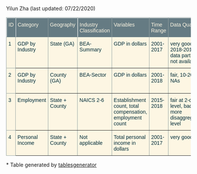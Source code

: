 Yilun Zha (last updated: 07/22/2020) 

<style type="text/css">.tg-sort-header::-moz-selection{background:0 0}.tg-sort-header::selection{background:0 0}.tg-sort-header{cursor:pointer}.tg-sort-header:after{content:'';float:right;margin-top:7px;border-width:0 5px 5px;border-style:solid;border-color:#404040 transparent;visibility:hidden}.tg-sort-header:hover:after{visibility:visible}.tg-sort-asc:after,.tg-sort-asc:hover:after,.tg-sort-desc:after{visibility:visible;opacity:.4}.tg-sort-desc:after{border-bottom:none;border-width:5px 5px 0}@media screen and (max-width: 767px) {.tg {width: auto !important;}.tg col {width: auto !important;}.tg-wrap {overflow-x: auto;-webkit-overflow-scrolling: touch;}}</style><div class="tg-wrap"><table id="tg-0ez6B" style="border-collapse:collapse;border-color:#93a1a1;border-spacing:0" class="tg"><thead><tr><th style="background-color:#657b83;border-color:#93a1a1;border-style:solid;border-width:1px;color:#fdf6e3;font-family:Arial, sans-serif;font-size:14px;font-weight:normal;overflow:hidden;padding:10px 5px;position:-webkit-sticky;position:sticky;text-align:left;top:-1px;vertical-align:top;will-change:transform;word-break:normal">ID</th><th style="background-color:#657b83;border-color:inherit;border-style:solid;border-width:1px;color:#fdf6e3;font-family:Arial, sans-serif;font-size:14px;font-weight:normal;overflow:hidden;padding:10px 5px;position:-webkit-sticky;position:sticky;text-align:left;top:-1px;vertical-align:top;will-change:transform;word-break:normal">Category</th><th style="background-color:#657b83;border-color:inherit;border-style:solid;border-width:1px;color:#fdf6e3;font-family:Arial, sans-serif;font-size:14px;font-weight:normal;overflow:hidden;padding:10px 5px;position:-webkit-sticky;position:sticky;text-align:left;top:-1px;vertical-align:top;will-change:transform;word-break:normal">Geography</th><th style="background-color:#657b83;border-color:inherit;border-style:solid;border-width:1px;color:#fdf6e3;font-family:Arial, sans-serif;font-size:14px;font-weight:normal;overflow:hidden;padding:10px 5px;position:-webkit-sticky;position:sticky;text-align:left;top:-1px;vertical-align:top;will-change:transform;word-break:normal">Industry Classification</th><th style="background-color:#657b83;border-color:inherit;border-style:solid;border-width:1px;color:#fdf6e3;font-family:Arial, sans-serif;font-size:14px;font-weight:normal;overflow:hidden;padding:10px 5px;position:-webkit-sticky;position:sticky;text-align:left;top:-1px;vertical-align:top;will-change:transform;word-break:normal">Variables</th><th style="background-color:#657b83;border-color:inherit;border-style:solid;border-width:1px;color:#fdf6e3;font-family:Arial, sans-serif;font-size:14px;font-weight:normal;overflow:hidden;padding:10px 5px;position:-webkit-sticky;position:sticky;text-align:left;top:-1px;vertical-align:top;will-change:transform;word-break:normal">Time Range</th><th style="background-color:#657b83;border-color:inherit;border-style:solid;border-width:1px;color:#fdf6e3;font-family:Arial, sans-serif;font-size:14px;font-weight:normal;overflow:hidden;padding:10px 5px;position:-webkit-sticky;position:sticky;text-align:left;top:-1px;vertical-align:top;will-change:transform;word-break:normal">Data Quality</th><th style="background-color:#657b83;border-color:inherit;border-style:solid;border-width:1px;color:#fdf6e3;font-family:Arial, sans-serif;font-size:14px;font-weight:normal;overflow:hidden;padding:10px 5px;position:-webkit-sticky;position:sticky;text-align:left;top:-1px;vertical-align:top;will-change:transform;word-break:normal">Source</th></tr></thead><tbody><tr><td style="background-color:#fdf6e3;border-color:#93a1a1;border-style:solid;border-width:1px;color:#002b36;font-family:Arial, sans-serif;font-size:14px;overflow:hidden;padding:10px 5px;text-align:left;vertical-align:top;word-break:normal">1</td><td style="background-color:#fdf6e3;border-color:inherit;border-style:solid;border-width:1px;color:#002b36;font-family:Arial, sans-serif;font-size:14px;overflow:hidden;padding:10px 5px;text-align:left;vertical-align:top;word-break:normal">GDP by Industry</td><td style="background-color:#fdf6e3;border-color:inherit;border-style:solid;border-width:1px;color:#002b36;font-family:Arial, sans-serif;font-size:14px;overflow:hidden;padding:10px 5px;text-align:left;vertical-align:top;word-break:normal">State (GA)</td><td style="background-color:#fdf6e3;border-color:inherit;border-style:solid;border-width:1px;color:#002b36;font-family:Arial, sans-serif;font-size:14px;overflow:hidden;padding:10px 5px;text-align:left;vertical-align:top;word-break:normal">BEA-Summary</td><td style="background-color:#fdf6e3;border-color:inherit;border-style:solid;border-width:1px;color:#002b36;font-family:Arial, sans-serif;font-size:14px;overflow:hidden;padding:10px 5px;text-align:left;vertical-align:top;word-break:normal">GDP in dollars</td><td style="background-color:#fdf6e3;border-color:inherit;border-style:solid;border-width:1px;color:#002b36;font-family:Arial, sans-serif;font-size:14px;overflow:hidden;padding:10px 5px;text-align:left;vertical-align:top;word-break:normal">2001-2017</td><td style="background-color:#fdf6e3;border-color:inherit;border-style:solid;border-width:1px;color:#002b36;font-family:Arial, sans-serif;font-size:14px;overflow:hidden;padding:10px 5px;text-align:left;vertical-align:top;word-break:normal">very good, 2018-2019 data partially not available</td><td style="background-color:#fdf6e3;border-color:inherit;border-style:solid;border-width:1px;color:#002b36;font-family:Arial, sans-serif;font-size:14px;overflow:hidden;padding:10px 5px;text-align:left;vertical-align:top;word-break:normal">Bureau of Economic Analysis</td></tr><tr><td style="background-color:#fdf6e3;border-color:#93a1a1;border-style:solid;border-width:1px;color:#002b36;font-family:Arial, sans-serif;font-size:14px;overflow:hidden;padding:10px 5px;text-align:left;vertical-align:top;word-break:normal">2</td><td style="background-color:#fdf6e3;border-color:inherit;border-style:solid;border-width:1px;color:#002b36;font-family:Arial, sans-serif;font-size:14px;overflow:hidden;padding:10px 5px;text-align:left;vertical-align:top;word-break:normal">GDP by Industry</td><td style="background-color:#fdf6e3;border-color:inherit;border-style:solid;border-width:1px;color:#002b36;font-family:Arial, sans-serif;font-size:14px;overflow:hidden;padding:10px 5px;text-align:left;vertical-align:top;word-break:normal">County (GA)</td><td style="background-color:#fdf6e3;border-color:inherit;border-style:solid;border-width:1px;color:#002b36;font-family:Arial, sans-serif;font-size:14px;overflow:hidden;padding:10px 5px;text-align:left;vertical-align:top;word-break:normal">BEA-Sector</td><td style="background-color:#fdf6e3;border-color:inherit;border-style:solid;border-width:1px;color:#002b36;font-family:Arial, sans-serif;font-size:14px;overflow:hidden;padding:10px 5px;text-align:left;vertical-align:top;word-break:normal">GDP in dollars</td><td style="background-color:#fdf6e3;border-color:inherit;border-style:solid;border-width:1px;color:#002b36;font-family:Arial, sans-serif;font-size:14px;overflow:hidden;padding:10px 5px;text-align:left;vertical-align:top;word-break:normal">2001-2018</td><td style="background-color:#fdf6e3;border-color:inherit;border-style:solid;border-width:1px;color:#002b36;font-family:Arial, sans-serif;font-size:14px;overflow:hidden;padding:10px 5px;text-align:left;vertical-align:top;word-break:normal">fair, 10-20% NAs</td><td style="background-color:#fdf6e3;border-color:inherit;border-style:solid;border-width:1px;color:#002b36;font-family:Arial, sans-serif;font-size:14px;overflow:hidden;padding:10px 5px;text-align:left;vertical-align:top;word-break:normal">Bureau of Economic Analysis</td></tr><tr><td style="background-color:#fdf6e3;border-color:#93a1a1;border-style:solid;border-width:1px;color:#002b36;font-family:Arial, sans-serif;font-size:14px;overflow:hidden;padding:10px 5px;text-align:left;vertical-align:top;word-break:normal">3</td><td style="background-color:#fdf6e3;border-color:inherit;border-style:solid;border-width:1px;color:#002b36;font-family:Arial, sans-serif;font-size:14px;overflow:hidden;padding:10px 5px;text-align:left;vertical-align:top;word-break:normal">Employment</td><td style="background-color:#fdf6e3;border-color:inherit;border-style:solid;border-width:1px;color:#002b36;font-family:Arial, sans-serif;font-size:14px;overflow:hidden;padding:10px 5px;text-align:left;vertical-align:top;word-break:normal">State + County</td><td style="background-color:#fdf6e3;border-color:inherit;border-style:solid;border-width:1px;color:#002b36;font-family:Arial, sans-serif;font-size:14px;overflow:hidden;padding:10px 5px;text-align:left;vertical-align:top;word-break:normal">NAICS 2-6</td><td style="background-color:#fdf6e3;border-color:inherit;border-style:solid;border-width:1px;color:#002b36;font-family:Arial, sans-serif;font-size:14px;overflow:hidden;padding:10px 5px;text-align:left;vertical-align:top;word-break:normal">Establishment count, total compensation, employment count</td><td style="background-color:#fdf6e3;border-color:inherit;border-style:solid;border-width:1px;color:#002b36;font-family:Arial, sans-serif;font-size:14px;overflow:hidden;padding:10px 5px;text-align:left;vertical-align:top;word-break:normal">2015-2018</td><td style="background-color:#fdf6e3;border-color:inherit;border-style:solid;border-width:1px;color:#002b36;font-family:Arial, sans-serif;font-size:14px;overflow:hidden;padding:10px 5px;text-align:left;vertical-align:top;word-break:normal">fair at 2-digit level, bad at more disaggregated level</td><td style="background-color:#fdf6e3;border-color:inherit;border-style:solid;border-width:1px;color:#002b36;font-family:Arial, sans-serif;font-size:14px;overflow:hidden;padding:10px 5px;text-align:left;vertical-align:top;word-break:normal">Bureau of Labor Statistics</td></tr><tr><td style="background-color:#fdf6e3;border-color:#93a1a1;border-style:solid;border-width:1px;color:#002b36;font-family:Arial, sans-serif;font-size:14px;overflow:hidden;padding:10px 5px;text-align:left;vertical-align:top;word-break:normal">4</td><td style="background-color:#fdf6e3;border-color:inherit;border-style:solid;border-width:1px;color:#002b36;font-family:Arial, sans-serif;font-size:14px;overflow:hidden;padding:10px 5px;text-align:left;vertical-align:top;word-break:normal">Personal Income</td><td style="background-color:#fdf6e3;border-color:inherit;border-style:solid;border-width:1px;color:#002b36;font-family:Arial, sans-serif;font-size:14px;overflow:hidden;padding:10px 5px;text-align:left;vertical-align:top;word-break:normal">State + County</td><td style="background-color:#fdf6e3;border-color:inherit;border-style:solid;border-width:1px;color:#002b36;font-family:Arial, sans-serif;font-size:14px;overflow:hidden;padding:10px 5px;text-align:left;vertical-align:top;word-break:normal">Not applicable</td><td style="background-color:#fdf6e3;border-color:inherit;border-style:solid;border-width:1px;color:#002b36;font-family:Arial, sans-serif;font-size:14px;overflow:hidden;padding:10px 5px;text-align:left;vertical-align:top;word-break:normal">Total personal income in dollars</td><td style="background-color:#fdf6e3;border-color:inherit;border-style:solid;border-width:1px;color:#002b36;font-family:Arial, sans-serif;font-size:14px;overflow:hidden;padding:10px 5px;text-align:left;vertical-align:top;word-break:normal">2001-2017</td><td style="background-color:#fdf6e3;border-color:inherit;border-style:solid;border-width:1px;color:#002b36;font-family:Arial, sans-serif;font-size:14px;overflow:hidden;padding:10px 5px;text-align:left;vertical-align:top;word-break:normal">very good</td><td style="background-color:#fdf6e3;border-color:inherit;border-style:solid;border-width:1px;color:#002b36;font-family:Arial, sans-serif;font-size:14px;overflow:hidden;padding:10px 5px;text-align:left;vertical-align:top;word-break:normal">Bureau of Economic Analysis</td></tr></tbody></table></div><script charset="utf-8">var TGSort=window.TGSort||function(n){"use strict";function r(n){return n?n.length:0}function t(n,t,e,o=0){for(e=r(n);o<e;++o)t(n[o],o)}function e(n){return n.split("").reverse().join("")}function o(n){var e=n[0];return t(n,function(n){for(;!n.startsWith(e);)e=e.substring(0,r(e)-1)}),r(e)}function u(n,r,e=[]){return t(n,function(n){r(n)&&e.push(n)}),e}var a=parseFloat;function i(n,r){return function(t){var e="";return t.replace(n,function(n,t,o){return e=t.replace(r,"")+"."+(o||"").substring(1)}),a(e)}}var s=i(/^(?:\s*)([+-]?(?:\d+)(?:,\d{3})*)(\.\d*)?$/g,/,/g),c=i(/^(?:\s*)([+-]?(?:\d+)(?:\.\d{3})*)(,\d*)?$/g,/\./g);function f(n){var t=a(n);return!isNaN(t)&&r(""+t)+1>=r(n)?t:NaN}function d(n){var e=[],o=n;return t([f,s,c],function(u){var a=[],i=[];t(n,function(n,r){r=u(n),a.push(r),r||i.push(n)}),r(i)<r(o)&&(o=i,e=a)}),r(u(o,function(n){return n==o[0]}))==r(o)?e:[]}function v(n){if("TABLE"==n.nodeName){for(var a=function(r){var e,o,u=[],a=[];return function n(r,e){e(r),t(r.childNodes,function(r){n(r,e)})}(n,function(n){"TR"==(o=n.nodeName)?(e=[],u.push(e),a.push(n)):"TD"!=o&&"TH"!=o||e.push(n)}),[u,a]}(),i=a[0],s=a[1],c=r(i),f=c>1&&r(i[0])<r(i[1])?1:0,v=f+1,p=i[f],h=r(p),l=[],g=[],N=[],m=v;m<c;++m){for(var T=0;T<h;++T){r(g)<h&&g.push([]);var C=i[m][T],L=C.textContent||C.innerText||"";g[T].push(L.trim())}N.push(m-v)}t(p,function(n,t){l[t]=0;var a=n.classList;a.add("tg-sort-header"),n.addEventListener("click",function(){var n=l[t];!function(){for(var n=0;n<h;++n){var r=p[n].classList;r.remove("tg-sort-asc"),r.remove("tg-sort-desc"),l[n]=0}}(),(n=1==n?-1:+!n)&&a.add(n>0?"tg-sort-asc":"tg-sort-desc"),l[t]=n;var i,f=g[t],m=function(r,t){return n*f[r].localeCompare(f[t])||n*(r-t)},T=function(n){var t=d(n);if(!r(t)){var u=o(n),a=o(n.map(e));t=d(n.map(function(n){return n.substring(u,r(n)-a)}))}return t}(f);(r(T)||r(T=r(u(i=f.map(Date.parse),isNaN))?[]:i))&&(m=function(r,t){var e=T[r],o=T[t],u=isNaN(e),a=isNaN(o);return u&&a?0:u?-n:a?n:e>o?n:e<o?-n:n*(r-t)});var C,L=N.slice();L.sort(m);for(var E=v;E<c;++E)(C=s[E].parentNode).removeChild(s[E]);for(E=v;E<c;++E)C.appendChild(s[v+L[E-v]])})})}}n.addEventListener("DOMContentLoaded",function(){for(var t=n.getElementsByClassName("tg"),e=0;e<r(t);++e)try{v(t[e])}catch(n){}})}(document)</script>
<p> * Table generated by <a href = 'https://www.tablesgenerator.com/'> tablesgenerator </a></p>
